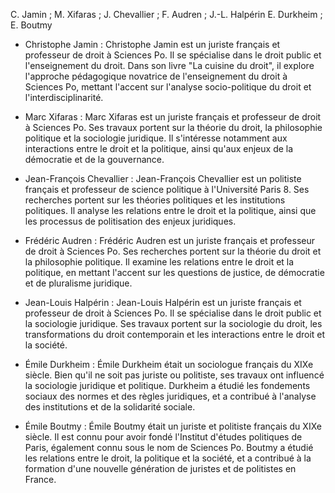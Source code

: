 C. Jamin ; M. Xifaras ; J. Chevallier ; F. Audren ; J.-L. Halpérin E. Durkheim ; E. Boutmy

- Christophe Jamin : Christophe Jamin est un juriste français et professeur de droit à Sciences Po. Il se spécialise dans le droit public et l'enseignement du droit. Dans son livre "La cuisine du droit", il explore l'approche pédagogique novatrice de l'enseignement du droit à Sciences Po, mettant l'accent sur l'analyse socio-politique du droit et l'interdisciplinarité.
    
- Marc Xifaras : Marc Xifaras est un juriste français et professeur de droit à Sciences Po. Ses travaux portent sur la théorie du droit, la philosophie politique et la sociologie juridique. Il s'intéresse notamment aux interactions entre le droit et la politique, ainsi qu'aux enjeux de la démocratie et de la gouvernance.
    
- Jean-François Chevallier : Jean-François Chevallier est un politiste français et professeur de science politique à l'Université Paris 8. Ses recherches portent sur les théories politiques et les institutions politiques. Il analyse les relations entre le droit et la politique, ainsi que les processus de politisation des enjeux juridiques.
    
- Frédéric Audren : Frédéric Audren est un juriste français et professeur de droit à Sciences Po. Ses recherches portent sur la théorie du droit et la philosophie politique. Il examine les relations entre le droit et la politique, en mettant l'accent sur les questions de justice, de démocratie et de pluralisme juridique.
    
- Jean-Louis Halpérin : Jean-Louis Halpérin est un juriste français et professeur de droit à Sciences Po. Il se spécialise dans le droit public et la sociologie juridique. Ses travaux portent sur la sociologie du droit, les transformations du droit contemporain et les interactions entre le droit et la société.
    
- Émile Durkheim : Émile Durkheim était un sociologue français du XIXe siècle. Bien qu'il ne soit pas juriste ou politiste, ses travaux ont influencé la sociologie juridique et politique. Durkheim a étudié les fondements sociaux des normes et des règles juridiques, et a contribué à l'analyse des institutions et de la solidarité sociale.
    
- Émile Boutmy : Émile Boutmy était un juriste et politiste français du XIXe siècle. Il est connu pour avoir fondé l'Institut d'études politiques de Paris, également connu sous le nom de Sciences Po. Boutmy a étudié les relations entre le droit, la politique et la société, et a contribué à la formation d'une nouvelle génération de juristes et de politistes en France.